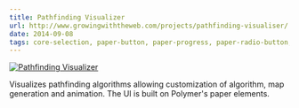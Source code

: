 ```yaml
---
title: Pathfinding Visualizer
url: http://www.growingwiththeweb.com/projects/pathfinding-visualiser/
date: 2014-09-08
tags: core-selection, paper-button, paper-progress, paper-radio-button, paper-radio-group, paper-ripple, paper-shadow, paper-slider, paper-toggle-button
---
```


[![Pathfinding Visualizer](screenshots/pathfinder.png)](http://www.growingwiththeweb.com/projects/pathfinding-visualiser/)

Visualizes pathfinding algorithms allowing customization of algorithm, map generation and animation. The UI is built on Polymer's paper elements.